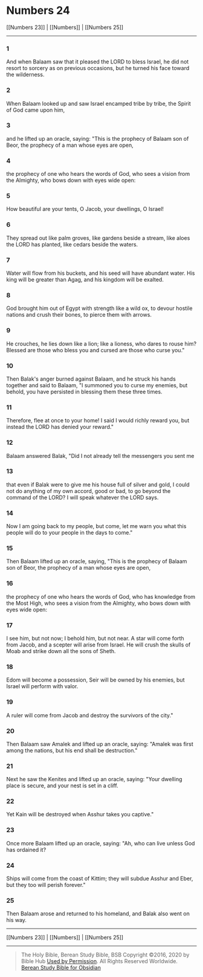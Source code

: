 # Numbers 24

[[Numbers 23]] | [[Numbers]] | [[Numbers 25]]

---

### 1
And when Balaam saw that it pleased the LORD to bless Israel, he did not resort to sorcery as on previous occasions, but he turned his face toward the wilderness.

### 2
When Balaam looked up and saw Israel encamped tribe by tribe, the Spirit of God came upon him,

### 3
and he lifted up an oracle, saying: "This is the prophecy of Balaam son of Beor, the prophecy of a man whose eyes are open,

### 4
the prophecy of one who hears the words of God, who sees a vision from the Almighty, who bows down with eyes wide open:

### 5
How beautiful are your tents, O Jacob, your dwellings, O Israel!

### 6
They spread out like palm groves, like gardens beside a stream, like aloes the LORD has planted, like cedars beside the waters.

### 7
Water will flow from his buckets, and his seed will have abundant water. His king will be greater than Agag, and his kingdom will be exalted.

### 8
God brought him out of Egypt with strength like a wild ox, to devour hostile nations and crush their bones, to pierce them with arrows.

### 9
He crouches, he lies down like a lion; like a lioness, who dares to rouse him? Blessed are those who bless you and cursed are those who curse you."

### 10
Then Balak's anger burned against Balaam, and he struck his hands together and said to Balaam, "I summoned you to curse my enemies, but behold, you have persisted in blessing them these three times.

### 11
Therefore, flee at once to your home! I said I would richly reward you, but instead the LORD has denied your reward."

### 12
Balaam answered Balak, "Did I not already tell the messengers you sent me

### 13
that even if Balak were to give me his house full of silver and gold, I could not do anything of my own accord, good or bad, to go beyond the command of the LORD? I will speak whatever the LORD says.

### 14
Now I am going back to my people, but come, let me warn you what this people will do to your people in the days to come."

### 15
Then Balaam lifted up an oracle, saying, "This is the prophecy of Balaam son of Beor, the prophecy of a man whose eyes are open,

### 16
the prophecy of one who hears the words of God, who has knowledge from the Most High, who sees a vision from the Almighty, who bows down with eyes wide open:

### 17
I see him, but not now; I behold him, but not near. A star will come forth from Jacob, and a scepter will arise from Israel. He will crush the skulls of Moab and strike down all the sons of Sheth.

### 18
Edom will become a possession, Seir will be owned by his enemies, but Israel will perform with valor.

### 19
A ruler will come from Jacob and destroy the survivors of the city."

### 20
Then Balaam saw Amalek and lifted up an oracle, saying: "Amalek was first among the nations, but his end shall be destruction."

### 21
Next he saw the Kenites and lifted up an oracle, saying: "Your dwelling place is secure, and your nest is set in a cliff.

### 22
Yet Kain will be destroyed when Asshur takes you captive."

### 23
Once more Balaam lifted up an oracle, saying: "Ah, who can live unless God has ordained it?

### 24
Ships will come from the coast of Kittim; they will subdue Asshur and Eber, but they too will perish forever."

### 25
Then Balaam arose and returned to his homeland, and Balak also went on his way.

---

[[Numbers 23]] | [[Numbers]] | [[Numbers 25]]

---

> The Holy Bible, Berean Study Bible, BSB
> Copyright &copy;2016, 2020 by Bible Hub
> [Used by Permission](https://berean.bible/terms.htm). All Rights Reserved Worldwide.
> [Berean Study Bible for Obsidian](https://github.com/gapmiss/berean-study-bible-for-obsidian)

